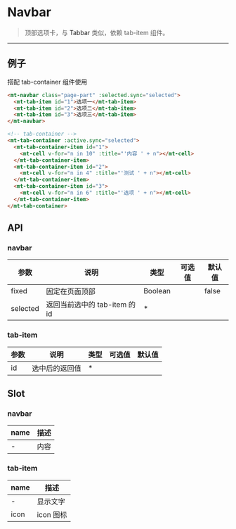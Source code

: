 # Navbar

> 顶部选项卡，与 <a v-link="{path:'/tabbar'}">Tabbar</a> 类似，依赖 tab-item 组件。

------------

## 例子
搭配 <a v-link="{path:'/tab-container'}">tab-container</a> 组件使用

```html
<mt-navbar class="page-part" :selected.sync="selected">
  <mt-tab-item id="1">选项一</mt-tab-item>
  <mt-tab-item id="2">选项二</mt-tab-item>
  <mt-tab-item id="3">选项三</mt-tab-item>
</mt-navbar>

<!-- tab-container -->
<mt-tab-container :active.sync="selected">
  <mt-tab-container-item id="1">
    <mt-cell v-for="n in 10" :title="'内容 ' + n"></mt-cell>
  </mt-tab-container-item>
  <mt-tab-container-item id="2">
    <mt-cell v-for="n in 4" :title="'测试 ' + n"></mt-cell>
  </mt-tab-container-item>
  <mt-tab-container-item id="3">
    <mt-cell v-for="n in 6" :title="'选项 ' + n"></mt-cell>
  </mt-tab-container-item>
</mt-tab-container>
```

## API

### navbar

| 参数 | 说明 | 类型 | 可选值 | 默认值 |
|------|-------|---------|-------|--------|
| fixed | 固定在页面顶部 | Boolean | | false |
| selected | 返回当前选中的 tab-item 的 id | * | |  |

### tab-item
| 参数 | 说明 | 类型 | 可选值 | 默认值 |
|------|-------|---------|-------|--------|
| id | 选中后的返回值 | * | |  |

## Slot
### navbar
| name | 描述 |
|------|--------|
| - | 内容 |

### tab-item
| name | 描述 |
|------|--------|
| - | 显示文字|
|icon | icon 图标|

